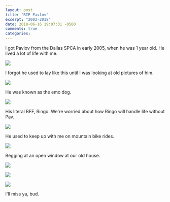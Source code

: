 ```yaml
---
layout: post
title: "RIP Pavlov"
excerpt: "2003-2018"
date: 2018-06-16 19:07:31 -0500
comments: true
categories: 
---
```


I got Pavlov from the Dallas SPCA in early 2005, when he was 1 year old. He lived a lot of life with me.

![]({{site.url}}/assets/2018/06/pav1.jpg)

I forgot he used to lay like this until I was looking at old pictures of him.

![]({{site.url}}/assets/2018/06/pav2.png)

He was known as the emo dog.

![]({{site.url}}/assets/2018/06/pav4.png)

His literal BFF, Ringo. We're worried about how Ringo will handle life without Pav.

![]({{site.url}}/assets/2018/06/pav6.png)

He used to keep up with me on mountain bike rides.

![]({{site.url}}/assets/2018/06/pav7.png)

Begging at an open window at our old house.

![]({{site.url}}/assets/2018/06/pav9.jpg)

![]({{site.url}}/assets/2018/06/pav10.jpg)

![]({{site.url}}/assets/2018/06/pav8.png)

I'll miss ya, bud.

